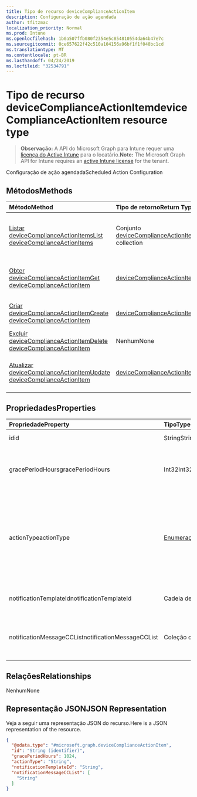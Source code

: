 ```yaml
---
title: Tipo de recurso deviceComplianceActionItem
description: Configuração de ação agendada
author: tfitzmac
localization_priority: Normal
ms.prod: Intune
ms.openlocfilehash: 1b0a507ffb080f2354e5c854810554da64b47e7c
ms.sourcegitcommit: 0ce657622f42c510a104156a96bf1f1f040bc1cd
ms.translationtype: MT
ms.contentlocale: pt-BR
ms.lasthandoff: 04/24/2019
ms.locfileid: "32534791"
---
```

# <a name="devicecomplianceactionitem-resource-type"></a><span data-ttu-id="303fc-103">Tipo de recurso deviceComplianceActionItem</span><span class="sxs-lookup"><span data-stu-id="303fc-103">deviceComplianceActionItem resource type</span></span>

> <span data-ttu-id="303fc-104">**Observação:** A API do Microsoft Graph para Intune requer uma [licença do Active Intune](https://go.microsoft.com/fwlink/?linkid=839381) para o locatário.</span><span class="sxs-lookup"><span data-stu-id="303fc-104">**Note:** The Microsoft Graph API for Intune requires an [active Intune license](https://go.microsoft.com/fwlink/?linkid=839381) for the tenant.</span></span>

<span data-ttu-id="303fc-105">Configuração de ação agendada</span><span class="sxs-lookup"><span data-stu-id="303fc-105">Scheduled Action Configuration</span></span>

## <a name="methods"></a><span data-ttu-id="303fc-106">Métodos</span><span class="sxs-lookup"><span data-stu-id="303fc-106">Methods</span></span>
|<span data-ttu-id="303fc-107">Método</span><span class="sxs-lookup"><span data-stu-id="303fc-107">Method</span></span>|<span data-ttu-id="303fc-108">Tipo de retorno</span><span class="sxs-lookup"><span data-stu-id="303fc-108">Return Type</span></span>|<span data-ttu-id="303fc-109">Descrição</span><span class="sxs-lookup"><span data-stu-id="303fc-109">Description</span></span>|
|:---|:---|:---|
|[<span data-ttu-id="303fc-110">Listar deviceComplianceActionItems</span><span class="sxs-lookup"><span data-stu-id="303fc-110">List deviceComplianceActionItems</span></span>](../api/intune-deviceconfig-devicecomplianceactionitem-list.md)|<span data-ttu-id="303fc-111">Conjunto [deviceComplianceActionItem](../resources/intune-deviceconfig-devicecomplianceactionitem.md)</span><span class="sxs-lookup"><span data-stu-id="303fc-111">[deviceComplianceActionItem](../resources/intune-deviceconfig-devicecomplianceactionitem.md) collection</span></span>|<span data-ttu-id="303fc-112">Listar propriedades e relações de objetos de [deviceComplianceActionItem](../resources/intune-deviceconfig-devicecomplianceactionitem.md).</span><span class="sxs-lookup"><span data-stu-id="303fc-112">List properties and relationships of the [deviceComplianceActionItem](../resources/intune-deviceconfig-devicecomplianceactionitem.md) objects.</span></span>|
|[<span data-ttu-id="303fc-113">Obter deviceComplianceActionItem</span><span class="sxs-lookup"><span data-stu-id="303fc-113">Get deviceComplianceActionItem</span></span>](../api/intune-deviceconfig-devicecomplianceactionitem-get.md)|[<span data-ttu-id="303fc-114">deviceComplianceActionItem</span><span class="sxs-lookup"><span data-stu-id="303fc-114">deviceComplianceActionItem</span></span>](../resources/intune-deviceconfig-devicecomplianceactionitem.md)|<span data-ttu-id="303fc-115">Ler propriedades e relações de objetos de [deviceComplianceActionItem](../resources/intune-deviceconfig-devicecomplianceactionitem.md).</span><span class="sxs-lookup"><span data-stu-id="303fc-115">Read properties and relationships of the [deviceComplianceActionItem](../resources/intune-deviceconfig-devicecomplianceactionitem.md) object.</span></span>|
|[<span data-ttu-id="303fc-116">Criar deviceComplianceActionItem</span><span class="sxs-lookup"><span data-stu-id="303fc-116">Create deviceComplianceActionItem</span></span>](../api/intune-deviceconfig-devicecomplianceactionitem-create.md)|[<span data-ttu-id="303fc-117">deviceComplianceActionItem</span><span class="sxs-lookup"><span data-stu-id="303fc-117">deviceComplianceActionItem</span></span>](../resources/intune-deviceconfig-devicecomplianceactionitem.md)|<span data-ttu-id="303fc-118">Criar um novo objeto de [deviceComplianceActionItem](../resources/intune-deviceconfig-devicecomplianceactionitem.md).</span><span class="sxs-lookup"><span data-stu-id="303fc-118">Create a new [deviceComplianceActionItem](../resources/intune-deviceconfig-devicecomplianceactionitem.md) object.</span></span>|
|[<span data-ttu-id="303fc-119">Excluir deviceComplianceActionItem</span><span class="sxs-lookup"><span data-stu-id="303fc-119">Delete deviceComplianceActionItem</span></span>](../api/intune-deviceconfig-devicecomplianceactionitem-delete.md)|<span data-ttu-id="303fc-120">Nenhum</span><span class="sxs-lookup"><span data-stu-id="303fc-120">None</span></span>|<span data-ttu-id="303fc-121">Excluir [deviceComplianceActionItem](../resources/intune-deviceconfig-devicecomplianceactionitem.md).</span><span class="sxs-lookup"><span data-stu-id="303fc-121">Deletes a [deviceComplianceActionItem](../resources/intune-deviceconfig-devicecomplianceactionitem.md).</span></span>|
|[<span data-ttu-id="303fc-122">Atualizar deviceComplianceActionItem</span><span class="sxs-lookup"><span data-stu-id="303fc-122">Update deviceComplianceActionItem</span></span>](../api/intune-deviceconfig-devicecomplianceactionitem-update.md)|[<span data-ttu-id="303fc-123">deviceComplianceActionItem</span><span class="sxs-lookup"><span data-stu-id="303fc-123">deviceComplianceActionItem</span></span>](../resources/intune-deviceconfig-devicecomplianceactionitem.md)|<span data-ttu-id="303fc-124">Atualizar as propriedades de um objeto de [deviceComplianceActionItem](../resources/intune-deviceconfig-devicecomplianceactionitem.md).</span><span class="sxs-lookup"><span data-stu-id="303fc-124">Update the properties of a [deviceComplianceActionItem](../resources/intune-deviceconfig-devicecomplianceactionitem.md) object.</span></span>|

## <a name="properties"></a><span data-ttu-id="303fc-125">Propriedades</span><span class="sxs-lookup"><span data-stu-id="303fc-125">Properties</span></span>
|<span data-ttu-id="303fc-126">Propriedade</span><span class="sxs-lookup"><span data-stu-id="303fc-126">Property</span></span>|<span data-ttu-id="303fc-127">Tipo</span><span class="sxs-lookup"><span data-stu-id="303fc-127">Type</span></span>|<span data-ttu-id="303fc-128">Descrição</span><span class="sxs-lookup"><span data-stu-id="303fc-128">Description</span></span>|
|:---|:---|:---|
|<span data-ttu-id="303fc-129">id</span><span class="sxs-lookup"><span data-stu-id="303fc-129">id</span></span>|<span data-ttu-id="303fc-130">String</span><span class="sxs-lookup"><span data-stu-id="303fc-130">String</span></span>|<span data-ttu-id="303fc-131">Chave da entidade.</span><span class="sxs-lookup"><span data-stu-id="303fc-131">Key of the entity.</span></span>|
|<span data-ttu-id="303fc-132">gracePeriodHours</span><span class="sxs-lookup"><span data-stu-id="303fc-132">gracePeriodHours</span></span>|<span data-ttu-id="303fc-133">Int32</span><span class="sxs-lookup"><span data-stu-id="303fc-133">Int32</span></span>|<span data-ttu-id="303fc-134">Número de horas a aguardar até que a ação seja aplicada.</span><span class="sxs-lookup"><span data-stu-id="303fc-134">Number of hours to wait till the action will be enforced.</span></span> <span data-ttu-id="303fc-135">Valores válidos de 0 a 8760</span><span class="sxs-lookup"><span data-stu-id="303fc-135">Valid values 0 to 8760</span></span>|
|<span data-ttu-id="303fc-136">actionType</span><span class="sxs-lookup"><span data-stu-id="303fc-136">actionType</span></span>|[<span data-ttu-id="303fc-137">Enumeraçãodevicecomplianceactiontype</span><span class="sxs-lookup"><span data-stu-id="303fc-137">deviceComplianceActionType</span></span>](../resources/intune-deviceconfig-devicecomplianceactiontype.md)|<span data-ttu-id="303fc-138">Qual ação executar.</span><span class="sxs-lookup"><span data-stu-id="303fc-138">What action to take.</span></span> <span data-ttu-id="303fc-139">Os valores possíveis são: `noAction`, `notification`, `block`, `retire`, `wipe`, `removeResourceAccessProfiles`, `pushNotification`.</span><span class="sxs-lookup"><span data-stu-id="303fc-139">Possible values are: `noAction`, `notification`, `block`, `retire`, `wipe`, `removeResourceAccessProfiles`, `pushNotification`.</span></span>|
|<span data-ttu-id="303fc-140">notificationTemplateId</span><span class="sxs-lookup"><span data-stu-id="303fc-140">notificationTemplateId</span></span>|<span data-ttu-id="303fc-141">Cadeia de caracteres</span><span class="sxs-lookup"><span data-stu-id="303fc-141">String</span></span>|<span data-ttu-id="303fc-142">Qual modelo de notificação de mensagem será usado</span><span class="sxs-lookup"><span data-stu-id="303fc-142">What notification Message template to use</span></span>|
|<span data-ttu-id="303fc-143">notificationMessageCCList</span><span class="sxs-lookup"><span data-stu-id="303fc-143">notificationMessageCCList</span></span>|<span data-ttu-id="303fc-144">Coleção de cadeias de caracteres</span><span class="sxs-lookup"><span data-stu-id="303fc-144">String collection</span></span>|<span data-ttu-id="303fc-145">Uma lista de IDs de grupo para especificar quem receberá uma cópia dessa mensagem de notificação.</span><span class="sxs-lookup"><span data-stu-id="303fc-145">A list of group IDs to speicify who to CC this notification message to.</span></span>|

## <a name="relationships"></a><span data-ttu-id="303fc-146">Relações</span><span class="sxs-lookup"><span data-stu-id="303fc-146">Relationships</span></span>
<span data-ttu-id="303fc-147">Nenhum</span><span class="sxs-lookup"><span data-stu-id="303fc-147">None</span></span>

## <a name="json-representation"></a><span data-ttu-id="303fc-148">Representação JSON</span><span class="sxs-lookup"><span data-stu-id="303fc-148">JSON Representation</span></span>
<span data-ttu-id="303fc-149">Veja a seguir uma representação JSON do recurso.</span><span class="sxs-lookup"><span data-stu-id="303fc-149">Here is a JSON representation of the resource.</span></span>
<!-- {
  "blockType": "resource",
  "keyProperty": "id",
  "@odata.type": "microsoft.graph.deviceComplianceActionItem"
}
-->
``` json
{
  "@odata.type": "#microsoft.graph.deviceComplianceActionItem",
  "id": "String (identifier)",
  "gracePeriodHours": 1024,
  "actionType": "String",
  "notificationTemplateId": "String",
  "notificationMessageCCList": [
    "String"
  ]
}
```



